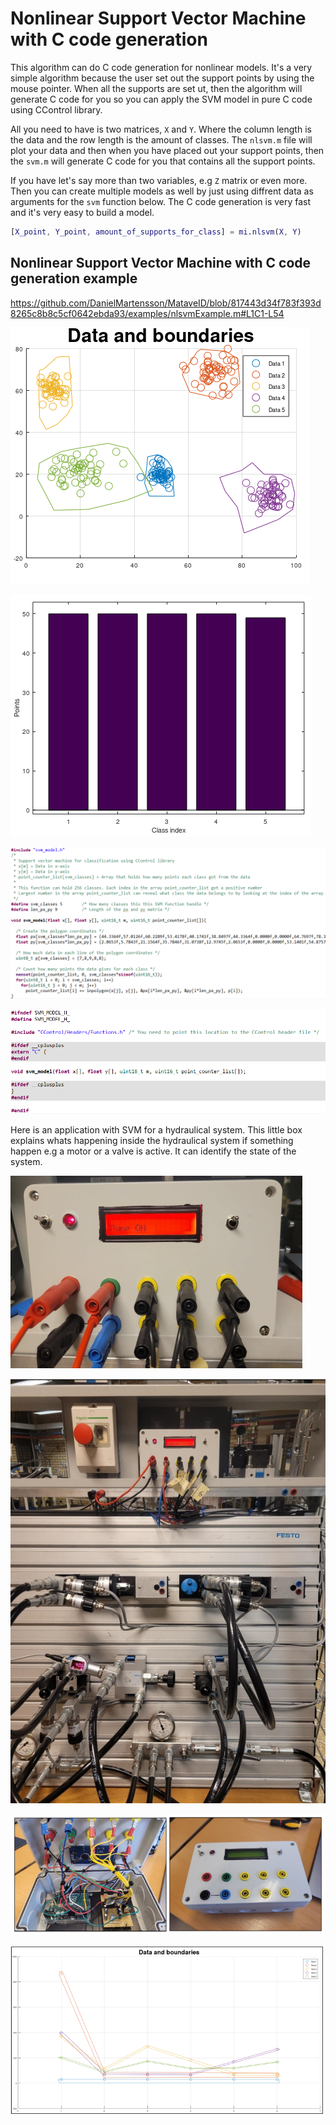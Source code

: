 # Nonlinear Support Vector Machine with C code generation
This algorithm can do C code generation for nonlinear models. It's a very simple algorithm because the user set out the support points by using the mouse pointer. When all the supports are set ut, then the algorithm will generate C code for you so you can apply the SVM model in pure C code using CControl library. 

All you need to have is two matrices, `X` and `Y`. Where the column length is the data and the row length is the amount of classes.
The `nlsvm.m` file will plot your data and then when you have placed out your support points, then the `svm.m` will generate C code for you that contains all the support points.

If you have let's say more than two variables, e.g `Z` matrix or even more. Then you can create multiple models as well by just using diffrent data as arguments for the `svm` function below. The C code generation is very fast and it's very easy to build a model. 

```matlab
[X_point, Y_point, amount_of_supports_for_class] = mi.nlsvm(X, Y)
```

## Nonlinear Support Vector Machine with C code generation example
https://github.com/DanielMartensson/MataveID/blob/817443d34f783f393d8265c8b8c5cf0642ebda93/examples/nlsvmExample.m#L1C1-L54

![NLSVM Plot](../pictures/NLSVM_plot.png)

![NLSVM results](../pictures/NLSVM_results.png)

![NLSVM c source](../pictures/NLSVM_c_source.png)

![NLSVM c header](../pictures/NLSVM_c_header.png)

Here is an application with SVM for a hydraulical system. This little box explains whats happening inside the hydraulical system if something happen e.g 
a motor or a valve is active. It can identify the state of the system.

![NLSVM Result Box](../pictures/NLSVM_Result_Box.png)

![NLSVM Result System](../pictures/NLSVM_Result_System.png)

![NLSVM Result Inside](../pictures/NLSVM_Result_Inside.png)

![NLSVM Result Classes](../pictures/NLSVM_Result_Classes.png)